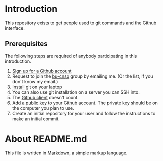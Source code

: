 # Introduction

This repository exists to get people used to git commands and the Github
interface.

## Prerequisites

The following steps are required of anybody participating in this introduction.

1. [Sign up for a Github account](https://github.com/join)
2. Request to join the [bu-cnso](https://github.com/bu-cnso) group by
   emailing me. (Or the list, if you don't know my email.)
3. [Install](https://help.github.com/articles/set-up-git/) git on your laptop
  1. You can also use git installation on a server you can SSH into.
  2. The [Github client](https://desktop.github.com/) doesn't
     count.
4. [Add a public key](https://help.github.com/categories/ssh/) to your Github
   account. The private key should be on the computer you plan to use.
5. Create an initial repository for your user and follow the instructions to
   make an initial commit.

# About README.md

This file is written in
[Markdown](https://help.github.com/categories/writing-on-github/), a simple
markup language.
